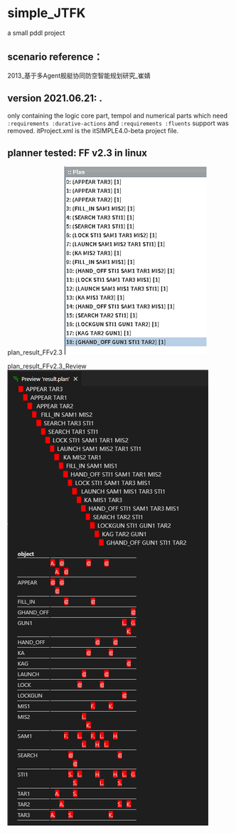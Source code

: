 # simple_JTFK
a small pddl project

## scenario reference：
2013_基于多Agent舰艇协同防空智能规划研究_崔婧

## version 2021.06.21: .
only containing the logic core part, tempol and numerical parts which need `:requirements :durative-actions` and `:requirements :fluents` support was removed.
itProject.xml is the itSIMPLE4.0-beta project file.

## planner tested: FF v2.3 in linux

plan_result_FFv2.3
![plan_result_FFv2.3](https://github.com/Lynn1/simple_JTFK/blob/main/result_FFv2.3/result_FFv2.3.png?raw=true)

plan_result_FFv2.3_Review
![plan_result_FFv2.3_Review](https://github.com/Lynn1/simple_JTFK/blob/main/result_FFv2.3/result_FFv2.3_review_2021-06-21.png?raw=true)


